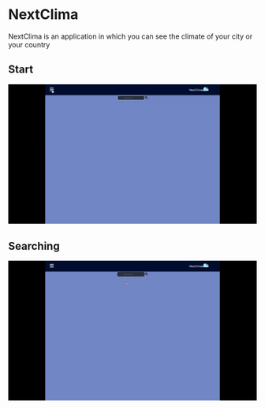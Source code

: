 # NextClima

NextClima is an application in which you can see the climate of your city or your country

<h2>Start</h2>
<p> 
<img src='./src/gifs/gif1.gif'/>
</p>
<h2>Searching </h2>
<p>
<img src='./src/gifs/gif2.gif'/>
</p>
